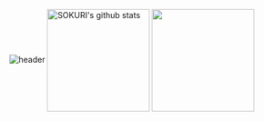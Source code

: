 ![header](https://capsule-render.vercel.app/api?type=waving&color=gradient&height=250&section=header&text=˚*₊JinHee_code˚*₊&fontSize=90)
<a href="https://github.com/imysh578"><img align="center" style="height:180px" src="https://github-readme-stats.vercel.app/api?username=nunnunnu&show_icons=true&theme=transparent" alt="SOKURI's github stats" /></a>
<a href="https://github.com/nunnunnu"><img align="center" style="height:180px" src="https://github-readme-stats.vercel.app/api/top-langs/?username=nunnunnu&layout=compact" /></a> 
